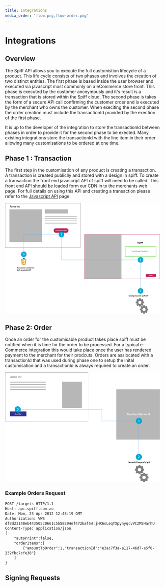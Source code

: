 ```yaml
---
title: Integrations
media_order: 'flow.png,flow-order.png'
---
```


# Integrations

## Overview
The Spiff API allows you to execute the full customistion lifecycle of a product. This life cycle consists of two phases and involves the creation of two distinct entities. The first phase is based inside the user browser and executed via javascript most commonly on a eCommerce store front. This phase is executed by the customer anonymously and it's result is a transaction that is stored within the Spiff cloud.  The second phase is takes the form of a secure API call confirming the customer order and is executed by the merchant who owns the customer. When execiting the second phase the order creation must include the transactionId provided by the exection of the first phase.

It is up to the developer of the integration to store the transactionId between phases in order to provide it for the second phase to be exected. Many existing integrations store the transactionId with the line item in their order allowing many customisations to be ordered at one time.

## Phase 1 : Transaction
The first step in the customisation of any product is creating a transaction. A transaction is created publiclly and stored with a design in spiff. To create a transaction the front end javascript API of spiff will need to be called. This front end API should be loaded form our CDN in to the merchants web page. For full details on using this API and creating a transaction please refer to the [Javascript API](/developer) page.

![](flow.png)

## Phase 2: Order
Once an order for the customisable product takes place spiff must be notified when it is time for the order to be processed. For a typical e-Commerce integration this would take place once the user has rendered payment to the merchant for their prodcuts. Orders are assiocated with a transactionId that was used during phase one to setup the inital customisation and a transactionId is always required to create an order.

![](flow-order.png)

### Example Orders Request
```
POST /targets HTTP/1.1
Host: api.spiff.com.au
Date: Mon, 23 Apr 2012 12:45:19 GMT
Authorization: VWS df8d23140eb443505c0661c5b58294ef472baf64:jHX6oLeqTXpynyqcvVC2MSHarhU
Content-Type: application/json
{
    "autoPrint":false,
    "orderItems":[
        {"amountToOrder":1,"transactionId":"e3ac7f3a-a117-46d7-a5f0-232fbc7cfe38"}
    ]
}
```

## Signing Requests

